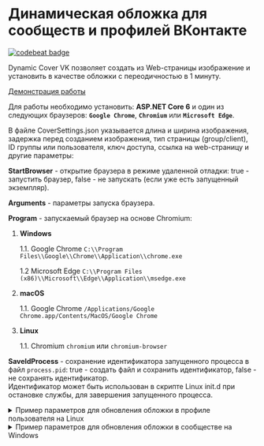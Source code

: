 # Динамическая обложка для сообществ и профилей ВКонтакте

[![codebeat badge](https://codebeat.co/badges/0a2bbb3c-9618-44f0-ae73-9b67bd0f3eb9)](https://codebeat.co/projects/github-com-yri066-dynamiccovervk-main)


Dynamic Cover VK позволяет создать из Web-страницы изображение и установить в качестве обложки с переодичностью в 1 минуту.

[Демонстрация работы](https://vk.com/swsusoftwareengineering)


Для работы необходимо установить: **ASP.NET Core 6** и один из следующих браузеров: **`Google Chrome`**, **`Chromium`** или **`Microsoft Edge`**.

В файле CoverSettings.json указывается длина и ширина изображения, задержка перед созданием изображения, тип страницы (group/client), ID группы или пользователя, ключ доступа, ссылка на web-страницу и другие параметры:

**StartBrowser** - открытие браузера в режиме удаленной отладки: true - запустить браузер, false - не запускать (если уже есть запущенный экземпляр).

**Arguments** - параметры запуска браузера.

**Program** - запускаемый браузер на основе Chromium:
1. **Windows**

	1.1. Google Chrome `C:\\Program Files\\Google\\Chrome\\Application\\chrome.exe`
	
	1.2 Microsoft Edge `C:\\Program Files (x86)\\Microsoft\\Edge\\Application\\msedge.exe`
2. **macOS**

	1.1. Google Chrome `/Applications/Google Chrome.app/Contents/MacOS/Google Chrome`
3. **Linux**

	1.1. Chromium `chromium` или `chromium-browser`

**SaveIdProcess** - сохранение идентификатора запущенного процесса в файл `process.pid`: true - создать файл и сохранить идентификатор, false - не сохранять идентификатор. <br/>Идентификатор может быть использован в скрипте Linux init.d при остановке службы, для завершения запущенного процесса.


<details><summary>Пример параметров для обновления обложки в профиле пользователя на Linux</summary>

```json
{
    "Settings": {
        "Browser": {
            "Arguments": "--headless=new",
            "StartBrowser": true,
            "Program": "chromium-browser",
            "SaveIdProcess": true,
            "Port": 9222,
            "Delay": 10000
        },
        "Width": 1920,
        "Height": 768,
        "Type": "client",
        "VK_ID": "82169748",
        "VK_ACCESS_TOKEN": "vk1.a.ef033c224f574ba43ef033c224f574ba43",
        "WEB_PAGE_URL": "https://example.com"
    }
}
```
</details>


<details><summary>Пример параметров для обновления обложки в сообществе на Windows</summary>

```json
{
    "Settings": {
        "Browser": {
            "Arguments": "--headless=new --disable-gpu",
            "StartBrowser": true,
            "Program": "C:\\Program Files (x86)\\Microsoft\\Edge\\Application\\msedge.exe",
            "SaveIdProcess": false,
            "Port": 9222,
            "Delay": 10000
        },
        "Width": 1920,
        "Height": 768,
        "Type": "group",
        "VK_ID": "152760895",
        "VK_ACCESS_TOKEN": "ad55sjtba43ef033c4ds3fds2fg51c80",
        "WEB_PAGE_URL": "https://example.com"
    }
}
```
</details>
